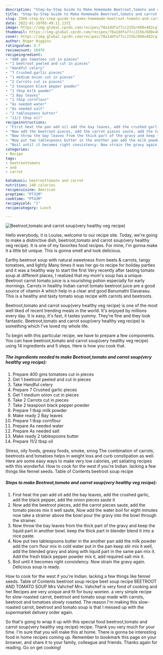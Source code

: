 ```yaml
---
description: "Step-by-Step Guide to Make Homemade Beetroot,tomato and carrot soup(very healthy veg recipe)"
title: "Step-by-Step Guide to Make Homemade Beetroot,tomato and carrot soup(very healthy veg recipe)"
slug: 2566-step-by-step-guide-to-make-homemade-beetroot-tomato-and-carrot-soupvery-healthy-veg-recipe
date: 2022-01-26T05:49:11.137Z
image: https://img-global.cpcdn.com/recipes/78a1ddfa77cc215b/680x482cq70/beetroottomato-and-carrot-soupvery-healthy-veg-recipe-recipe-main-photo.jpg
thumbnail: https://img-global.cpcdn.com/recipes/78a1ddfa77cc215b/680x482cq70/beetroottomato-and-carrot-soupvery-healthy-veg-recipe-recipe-main-photo.jpg
cover: https://img-global.cpcdn.com/recipes/78a1ddfa77cc215b/680x482cq70/beetroottomato-and-carrot-soupvery-healthy-veg-recipe-recipe-main-photo.jpg
author: Roger Higgins
ratingvalue: 4.7
reviewcount: 16976
recipeingredient:
- "400 gms tomatoes cut in pieces"
- "1 beetroot peeled and cut in pieces"
- "Handful celery"
- "7 Crushed garlic pieces"
- "1 medium onion cut in pieces"
- "2 Carrots cut in pieces"
- "2 teaspoon black pepper powder"
- "1 tbsp milk powder"
- "2 Bay leaves"
- "1 tbsp cornflour"
- "As needed water"
- "As needed salt"
- "2 tablespoons butter"
- "11/2 tbsp oil"
recipeinstructions:
- "First heat the pan add oil add the bay leaves, add the crushed garlic, add the black pepper, add the onion pieces saute it"
- "Now add the beetroot pieces, add the carrot pieces saute, add the tomato pieces mix it well saute, Now add the water boil for eight minutes now take a strainer above the bowl pour the gravy into the bowl through the strainer."
- "Now throw the bay leaves from the thick part of the gravy and keep the liquid part in another bowl. keep the thick part in blender blend it into a nice paste."
- "Now put two tablespoons butter in the another pan add the milk powder add the corn flour mix in cold water put in the pan keep stir mix it well, add the blended gravy and along with liquid part in the same pan mix it. Add the fresh black pepper powder mix it, add required salt mix it."
- "Boil until it becomes right consistency. Now strain the gravy again. Delicious soup is ready."
categories:
- Recipe
tags:
- beetroottomato
- and
- carrot

katakunci: beetroottomato and carrot 
nutrition: 148 calories
recipecuisine: American
preptime: "PT32M"
cooktime: "PT43M"
recipeyield: "1"
recipecategory: Lunch

---
```



![Beetroot,tomato and carrot soup(very healthy veg recipe)](https://img-global.cpcdn.com/recipes/78a1ddfa77cc215b/680x482cq70/beetroottomato-and-carrot-soupvery-healthy-veg-recipe-recipe-main-photo.jpg)

Hello everybody, it is Louise, welcome to our recipe site. Today, we're going to make a distinctive dish, beetroot,tomato and carrot soup(very healthy veg recipe). It is one of my favorites food recipes. For mine, I'm gonna make it a little bit unique. This is gonna smell and look delicious.

Earthy beetroot soup with natural sweetness from beets &amp; carrots, tangy tomatoes, and lightly Many times it was her go-to recipe for holiday parties and it was a healthy way to start the first Very recently after tasting tomato soup at different places, I realized that my mom&#39;s soup has a unique. Beetroot carrot tomato juice is a nourishing potion especially for early mornings. Carrots in healthy Indian carrot tomato beetroot juice are a good source of vitamin A which help in a clear and good Banumathi Elavarasu. This is a healthy and tasty tomato soup recipe with carrots and beetroots.

Beetroot,tomato and carrot soup(very healthy veg recipe) is one of the most well liked of recent trending meals in the world. It's enjoyed by millions every day. It is easy, it's fast, it tastes yummy. They're fine and they look fantastic. Beetroot,tomato and carrot soup(very healthy veg recipe) is something which I've loved my whole life.


To begin with this particular recipe, we have to prepare a few components. You can have beetroot,tomato and carrot soup(very healthy veg recipe) using 14 ingredients and 5 steps. Here is how you cook that.

<!--inarticleads1-->

##### The ingredients needed to make Beetroot,tomato and carrot soup(very healthy veg recipe):

1. Prepare 400 gms tomatoes cut in pieces
1. Get 1 beetroot peeled and cut in pieces
1. Take Handful celery
1. Prepare 7 Crushed garlic pieces
1. Get 1 medium onion cut in pieces
1. Take 2 Carrots cut in pieces
1. Take 2 teaspoon black pepper powder
1. Prepare 1 tbsp milk powder
1. Make ready 2 Bay leaves
1. Prepare 1 tbsp cornflour
1. Prepare As needed water
1. Prepare As needed salt
1. Make ready 2 tablespoons butter
1. Prepare 11/2 tbsp oil


Stress, oily foods, greasy foods, smoke, smog The combination of carrots, beetroots and tomatoes helps in weight loss and curb constipation as well. Here are some easy ways to make very low calories, yet satiating recipes with this wonderful. How to cook for the west if you&#39;re Indian. lacking a few things like fennel seeds. Table of Contents beetroot soup recipe 

<!--inarticleads2-->

##### Steps to make Beetroot,tomato and carrot soup(very healthy veg recipe):

1. First heat the pan add oil add the bay leaves, add the crushed garlic, add the black pepper, add the onion pieces saute it
1. Now add the beetroot pieces, add the carrot pieces saute, add the tomato pieces mix it well saute, Now add the water boil for eight minutes now take a strainer above the bowl pour the gravy into the bowl through the strainer.
1. Now throw the bay leaves from the thick part of the gravy and keep the liquid part in another bowl. keep the thick part in blender blend it into a nice paste.
1. Now put two tablespoons butter in the another pan add the milk powder add the corn flour mix in cold water put in the pan keep stir mix it well, add the blended gravy and along with liquid part in the same pan mix it. Add the fresh black pepper powder mix it, add required salt mix it.
1. Boil until it becomes right consistency. Now strain the gravy again. Delicious soup is ready.


How to cook for the west if you&#39;re Indian. lacking a few things like fennel seeds. Table of Contents beetroot soup recipe beet soup recipe BEETROOT AND TOMATO SOUP Mrs Vahchef Mrs. Vahchef is very fond of cooking and her Recipes are very unique and fit for busy women. a very simple recipe for slow-roasted carrot, beetroot and tomato soup made with carrots, beetroot and tomatoes slowly roasted. The reason I&#39;m making this slow-roasted carrot, beetroot and tomato soup is that I messed up with the supermarket delivery order again. 

So that's going to wrap it up with this special food beetroot,tomato and carrot soup(very healthy veg recipe) recipe. Thank you very much for your time. I'm sure that you will make this at home. There is gonna be interesting food in home recipes coming up. Remember to bookmark this page on your browser, and share it to your family, colleague and friends. Thanks again for reading. Go on get cooking!
